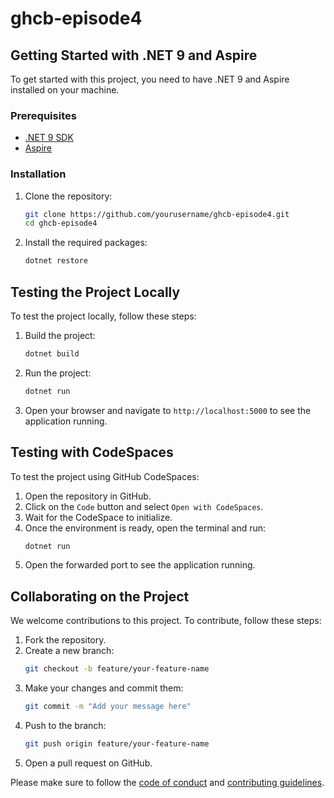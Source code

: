 # ghcb-episode4

## Getting Started with .NET 9 and Aspire

To get started with this project, you need to have .NET 9 and Aspire installed on your machine.

### Prerequisites

- [.NET 9 SDK](https://dotnet.microsoft.com/download/dotnet/9.0)
- [Aspire](https://aspire.com/download)

### Installation

1. Clone the repository:
    ```sh
    git clone https://github.com/yourusername/ghcb-episode4.git
    cd ghcb-episode4
    ```

2. Install the required packages:
    ```sh
    dotnet restore
    ```

## Testing the Project Locally

To test the project locally, follow these steps:

1. Build the project:
    ```sh
    dotnet build
    ```

2. Run the project:
    ```sh
    dotnet run
    ```

3. Open your browser and navigate to `http://localhost:5000` to see the application running.

## Testing with CodeSpaces

To test the project using GitHub CodeSpaces:

1. Open the repository in GitHub.
2. Click on the `Code` button and select `Open with CodeSpaces`.
3. Wait for the CodeSpace to initialize.
4. Once the environment is ready, open the terminal and run:
    ```sh
    dotnet run
    ```
5. Open the forwarded port to see the application running.

## Collaborating on the Project

We welcome contributions to this project. To contribute, follow these steps:

1. Fork the repository.
2. Create a new branch:
    ```sh
    git checkout -b feature/your-feature-name
    ```
3. Make your changes and commit them:
    ```sh
    git commit -m "Add your message here"
    ```
4. Push to the branch:
    ```sh
    git push origin feature/your-feature-name
    ```
5. Open a pull request on GitHub.

Please make sure to follow the [code of conduct](CODE_OF_CONDUCT.md) and [contributing guidelines](CONTRIBUTING.md).
